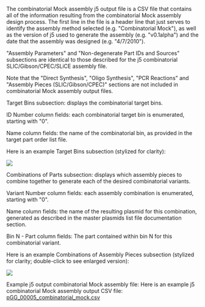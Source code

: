 The combinatorial Mock assembly j5 output file is a CSV file that contains all of the information resulting from the combinatorial Mock assembly design process. The first line in the file is a header line that just serves to identify the assembly method selected (e.g. "Combinatorial Mock"), as well as the version of j5 used to generate the assembly (e.g. "v0.1alpha") and the date that the assembly was designed (e.g. "4/7/2010").

"Assembly Parameters" and "Non-degenerate Part IDs and Sources" subsections are identical to those described for the j5 combinatorial SLIC/Gibson/CPEC/SLiCE assembly file.

Note that the "Direct Synthesis", "Oligo Synthesis", "PCR Reactions" and "Assembly Pieces (SLIC/Gibson/CPEC)" sections are not included in combinatorial Mock assembly output files.

Target Bins subsection:
displays the combinatorial target bins.

ID Number column fields:
each combinatorial target bin is enumerated, starting with "0".

Name column fields:
the name of the combinatorial bin, as provided in the target part order list file.

Here is an example Target Bins subsection (stylized for clarity):

![](https://dl.dropbox.com/s/d8jgoww7vrf4wu0/pastedImage40.png)

Combinations of Parts subsection:
displays which assembly pieces to combine together to generate each of the desired combinatorial variants.

Variant Number column fields:
each assembly combination is enumerated, starting with "0".

Name column fields:
the name of the resulting plasmid for this combination, generated as described in the master plasmids list file documentation section.

Bin N -
Part column fields:
The part contained within bin N for this combinatorial variant.

Here is an example Combinations of Assembly Pieces subsection (stylized for clarity; double-click to see enlarged version):

![](https://dl.dropbox.com/s/3syvnskeawpix14/pastedImage51.png)

Example j5 output combinatorial Mock assembly file:
Here is an example j5 combinatorial Mock assembly output CSV file: [pGG_00005_combinatorial_mock.csv](http://j5.jbei.org/j5manual/images/_nb_fileIcons/pGG_00005_combinatori0fefffe.png)
